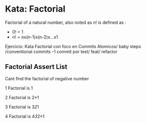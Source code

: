 # Kata: Factorial 

Factorial of a natural number, also noted as n! is defined as :

+ 0! = 1
+ n! = nx(n-1)x(n-2)x...x1


Ejercicio: Kata Factorial con foco en Commits Atomicos/ baby steps /conventional commits -1 commit por test/ feat/ refactor


## Factorial Assert List

Cant find the factorial of negative number

1 Factorial is 1

2 Factorial is 2*1

3 Factorial is 3*2*1

4 Factorial is 4*3*2*1

